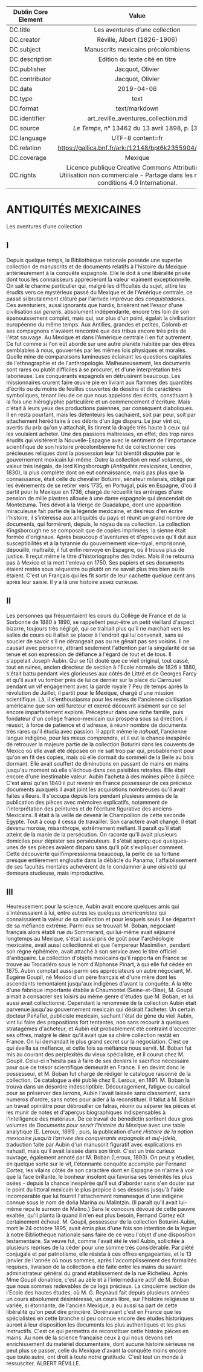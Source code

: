 | Dublin Core Element | Value |
| ------------------- |:----: |
| DC.title | Les aventures d’une collection |
| DC.creator | Réville, Albert (1826-1906) |
| DC.subject | Manuscrits mexicains précolombiens |
| DC.description | Edition du texte cité en titre |
| DC.publisher | Jacquot, Olivier |
| DC.contributor | Jacquot, Olivier |
| DC.date | 2019-04-06 |
| DC.type | text |
| DC.format | text/markdown |
| DC.identifier | art_reville_aventures_collection.md |
| DC.source | <em>Le Temps</em>, n° 13462 du 13 avril 1898, p. [3]. |
| DC.language | UTF-8 content=fr |
| DC.relation | https://gallica.bnf.fr/ark:/12148/bpt6k2355904/f3.item |
| DC.coverage | Mexique |
| DC.rights |  Licence publique Creative Commons Attribution - Utilisation non commerciale - Partage dans les mêmes conditions 4.0 International. |

# ANTIQUITÉS MEXICAINES

Les aventures d’une collection

## I

Depuis quelque temps, la Bibliothèque nationale possède une superbe collection de manuscrits et de documents relatifs à l'histoire du Mexique antérieurement à la conquête espagnole. Elle le doit à une libéralité privée dont tous les connaisseurs apprécieront la valeur vraiment exceptionnelle. On sait le charme particulier qui, malgré les difficultés du sujet, attire les érudits vers ce mystérieux passé du Mexique et de l'Amérique centrale, ce passé si brutalement clôturé par l'arrivée imprévue des <em>conquistadores</em>. Ces aventuriers, aussi ignorants que hardis, brisèrent net l'essor d'une civilisation <em>sui generis</em>, absolument indépendante, encore très loin de son épanouissement complet, mais qui, sur plus d'un point, égalait la civilisation européenne du même temps. Aux Antilles, grandes et petites, Colomb et ses compagnons n'avaient rencontré que des tribus encore très près de l'état sauvage. Au Mexique et dans l'Amérique centrale il en fut autrement. Ce fut comme si l'on eût abordé sur une autre planète habitée par des êtres semblables à nous, gouvernés par les mêmes lois physiques et morales. Quelle mine de comparaisons lumineuses éclairant les questions capitales de l'ethnographie et de l'anthropologie.
Malheureusement, les documents sont rares ou plutôt difficiles à se procurer, et d'une interprétation très laborieuse. Les conquérants espagnols en détruisirent beaucoup. Les missionnaires crurent faire œuvre pie en livrant aux flammes des quantités d'écrits ou du moins de feuilles couvertes de dessins et de caractères symboliques, tenant lieu de ce que nous appelons des écrits, constituant à la fois une hiéroglyphie particulière et un commencement d'écriture. Mais c'était à leurs yeux des productions païennes, par conséquent diaboliques.
Il en resta pourtant, mais les détenteurs les cachaient, soit par peur, soit par attachement héréditaire à ces débris d'un âge disparu. Le jour vint où, avertis du prix qu'on y attachait, ils tinrent la dragée très haute à ceux qui les voulaient acheter. Une des passions maîtresses, en effet, des trop rares érudits qui visitèrent la Nouvelle-Espagne avec le sentiment de l'importance scientifique de son histoire précolombienne fut de collectionner ces précieuses reliques dont la possession leur fut bientôt disputée par le gouvernement mexicain lui-même.
Outre la collection en neuf volumes, de valeur très inégale, de lord Kingsborough (<em>Antiquités mexicaines</em>, Londres, 1830), la plus complète dont on eut connaissance, mais pas plus que la connaissance, était celle du chevalier Boturini, sénateur milanais, obligé par les événements de se retirer vers 1735, en Portugal, puis en Espagne, d'où il partit pour le Mexique en 1736, chargé de recueillir les arrérages d'une pension de mille piastres allouée à une dame espagnole qui descendait de Montezuma. Très dévot à la Vierge de Guadalupe, dont une apparition miraculeuse fait partie de la légende mexicaine, et désireux d'en écrire l'histoire, il s’intéressa aux antiquités du pays et réunit un grand nombre de documents, qui formèrent, depuis, le noyau de sa collection. La collection Kingsborough ne se composait que de copies imprimées, la sienne était formée d'originaux. Après beaucoup d'aventures et d'épreuves qu'il dut aux susceptibilités et à la tyrannie du gouvernement vice-royal, emprisonné, dépouillé, maltraité, il fut enfin renvoyé en Espagne, où il trouva plus de justice. Il reçut même le titre d'historiographe des Indes. Mais il ne retourna pas à Mexico et la mort l'enleva en 1750. Ses papiers et ses documents étaient restés sous séquestre ou plutôt on ne savait plus très bien où ils étaient. C'est un Français qui les fit sortir de leur cachette quelque cent ans après leur saisie. Il y a là une histoire assez curieuse.

## II

Les personnes qui fréquentaient les cours du Collège de France et de la Sorbonne de 1880 à 1890, se rappellent peut-être un petit vieillard d'aspect bizarre, toujours très négligé, qui se traînait plus qu'il ne marchait vers les salles de cours où il allait se placer à l'endroit qui lui convenait, sans se soucier de savoir s'il ne dérangeait pas ou ne gênait pas ses voisins. Il ne causait avec personne, attirant seulement l'attention par la singularité de sa tenue et son expression de défiance à l'égard de tout et de tous. Il s'appelait Joseph Aubin. Qui se fût douté que ce vieil original, tout cassé, tout en ruines, ancien directeur de section à l'Ecole normale de 1826 à 1880, s'était battu pendant «les glorieuses aux côtés de Littré et de Georges Farcy et qu'il avait vu tomber près de lui ce dernier sur la place du Carrousel pendant un vif engagement avec la garde royale ?
Peu de temps après la révolution de Juillet, il partit pour le Mexique, chargé d'une mission scientifique. Là, il s'enthousiasma pour les restes de l'ancienne civilisation américaine que son œil fureteur et exercé découvrit aisément sur ce sol encore imparfaitement exploré. Précepteur dans une riche famille, puis fondateur d'un collège franco-mexicain qui prospéra sous sa direction, il réussit, à force de patience et d'adresse, à réunir nombre de documents très rares qu'il étudia avec passion. Il apprit même le <em>nahuatl</em>, l'ancienne langue indigène, pour les mieux comprendre, et il eut la chance inespérée de retrouver la majeure partie de la collection Boturini dans les couvents de Mexico où elle avait été déposée on ne sait trop par qui, probablement pour qu'on en fit des copies, mais où elle dormait du sommeil de la Belle au bois dormant. Elle avait souffert de diminutions en passant de mains en mains jusqu'au moment où elle s'échoua dans ces paisibles retraites. Elle était encore d'une inestimable valeur.
Aubin l'acheta à des moines pièce à pièce. C'est ainsi qu'en 1840 il put revenir en France possesseur de ces précieux documents auxquels il avait joint les acquisitions nombreuses qu'il avait faites ailleurs.
Il s'occupa depuis lors pendant plusieurs années de la publication des pièces avec mémoires explicatifs, notamment de l'interprétation des peintures et de l’écriture figurative des anciens Mexicains. Il était à la veille de devenir le Champollion de cette seconde Egypte. Tout à coup il cessa de travailler. Son caractère avait changé. Il était devenu morose, misanthrope, extrêmement méfiant. Il paraît qu'il était atteint de la manie de la persécution. On raconte qu'il avait plusieurs domiciles pour dépister ses persécuteurs. Il s'était aperçu que quelques-unes de ses pièces avaient disparu sans qu'il pût s'expliquer comment. Cette découverte qui l'impressionna beaucoup, la perte de sa fortune presque entièrement engloutie dans la débâcle du Panama, l'affaiblissement de ses facultés mentales achevèrent de le condamner à une oisiveté qui demeura studieuse, mais improductive.

## III

Heureusement pour la science, Aubin avait encore quelques amis qui s'intéressaient à lui, entre autres les quelques <em>américanistes</em> qui connaissaient la valeur de sa collection et pour lesquels seuls il se départait de sa méfiance extrême. Parmi eux se trouvait M. Boban, négociant français alors établi rue du Sommerard, qui lui-même avait séjourné longtemps au Mexique, s'était aussi pris de goût pour l'archéologie mexicaine, avait aussi collectionné et que l'empereur Maximilien, pendant son règne éphémère, avait attaché à son service avec le titre officiel d'antiquaire. La collection d'objets mexicains qu'il rapporta en France se trouve au Trocadéro sous le nom d'Alphonse Pinart, à qui elle fut cédée en 1875.
Aubin comptait aussi parmi ses appréciateurs un autre négociant, M. Eugène Goupil, né Mexico d'un père français et d'une mère dont les ascendants remontaient jusqu'aux indigènes d'avant la conquête. A la tête d'une fabrique importante établie à Chaumontel (Seine-et-Oise), M. Goupil aimait à consacrer ses loisirs au même genre d'études que M. Boban, et lui aussi avait collectionné.
Cependant la renommée de la collection Aubin était parvenue jusqu'au gouvernement mexicain qui désirait l'acheter. Un certain docteur Peñafiel, publiciste mexicain, sachant l'état de gêne du vieil Aubin, vint lui faire des propositions fort tentantes, non sans recourir à quelques stratagèmes d'acheteur, et Aubin eût probablement été contraint d'accepter ses offres, malgré le désir qu'il avait que sa chère collection restât en France. On lui demandait le plus grand secret sur la négociation. C’est ce qui éveilla sa méfiance, et cette fois sa méfiance nous servit. M. Boban fut mis au courant des perplexités du vieux spécialiste, et il courut chez M. Goupil. Celui-ci n'hésita pas à faire de ses deniers le sacrifice nécessaire pour que ce trésor scientifique demeurât en France. Il en devint donc le possesseur, et M. Boban fut chargé de rédiger le catalogue raisonné de la collection. Ce catalogue a été publié chez E. Leroux, en 1891.
M. Boban la trouva dans un désordre indescriptible. Découragement, fatigue ou calcul pour se préserver des larrons, Aubin l'avait laissée sans classement, sans numéros d'ordre, sans notes pour aider à la reconstituer. Il fallut à M. Boban un travail opiniâtre pour débrouiller ce fatras, réunir ou séparer les pièces et les munir de notes et d'aperçus biographiques indispensables à l'intelligence des matériaux. De ce travail de bénédictin sortirent deux gros volumes de <em>Documents pour servir l’histoire du Mexique</em> avec une table analytique (E. Leroux, 1891) ; puis, la publication d'une <em>Histoire de la nation mexicaine jusqu’à l’arrivée des conquérants espagnols et au[-]delà</em>, traduction faite par Aubin d'un manuscrit figuratif avec explications en nahuatl, mais qu'il avait laissée dans son tiroir. C'est un très curieux ouvrage, également annoté par M. Boban (Leroux, 1893). On peut y étudier, en quelque sorte sur le vif, l'étonnante conquête accomplie par Fernand Cortez, les vilains côtés de son caractère dont en Espagne on n'aime à voir que la face brillante, le bonheur insolent qui favorisa ses témérités les plus osées - depuis la chance inespérée qu'il eut d'aborder sans s'en douter sur le point du littoral mexicain le plus propice à ses desseins jusqu'à l'aide incomparable que lui fournit l'attachement romanesque d'une indigène connue sous le nom de doña Marina ou Malintzin. (Il paraît qu'il avait lui- même reçu le surnom de Malino.) Sans le concours dévoué de cette pauvre exaltée, qu'il planta là quand il n'en eut plus besoin, Fernand Cortez eût certainement échoué.
M. Goupil, possesseur de la collection Boturini-Aubin, mort le 24 octobre 1895, avait émis plus d'une fois son intention de la léguer à notre Bibliothèque nationale sans faire de ce vœu l'objet d'une disposition testamentaire. Sa veuve fut, comme l'avait été le vieil Aubin, sollicitée à plusieurs reprises de la céder pour une somme très considérable. Par piété conjugale et par patriotisme, elle résista à ces offres engageantes, et le 13 janvier de l'année où nous sommes, après l'accomplissement des formalités requises, livraison de la collection a été faite entre les mains du savant administrateur général du grand établissement de la rue Richelieu.
Après Mme Goupil donatrice, c'est au zèle et à l'intermédiaire actif de M. Boban que nous sommes redevables de ce legs précieux. La cinquième section de l'Ecole des hautes études, où M. G. Reynaud fait depuis plusieurs années un cours absolument désintéressé, un cours libre, sur l'histoire religieuse si variée, si étonnante, de l'ancien Mexique, a eu aussi sa part de cette libéralité qu'on peut dire princière. Dorénavant c'est en France que les spécialistes en cette branche si peu connue encore des études historiques auront à leur disposition les documents les plus authentiques et les plus instructifs. C'est ce qui permettra de reconstituer cette histoire pièces en mains. Au nom de la science française ceux à qui nous devons cet enrichissement du matériel documentaire, dont aucune histoire sérieuse ne peut plus se passer, celle du Mexique d'avant la conquête moins encore que toute autre, ont droit à toute notre gratitude. C'est tout un monde à ressusciter. 
ALBERT RÉVILLE.
